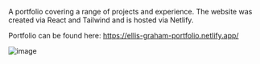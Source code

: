 A portfolio covering a range of projects and experience. The website was created via React and Tailwind and is hosted via Netlify.     
     
Portfolio can be found here: https://ellis-graham-portfolio.netlify.app/  
  
![image](https://user-images.githubusercontent.com/17995983/201115142-e760c84a-f709-4a7f-ac38-048c8d253e8a.png)
